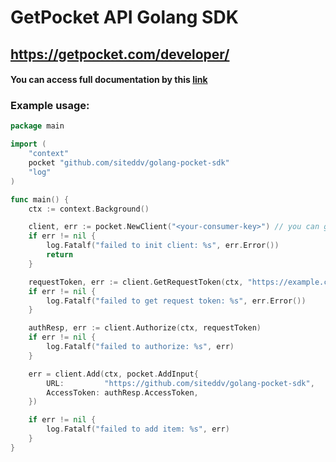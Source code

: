 # GetPocket API Golang SDK
## https://getpocket.com/developer/

#### You can access full documentation by this [link](https://github.com/siteddv/golang-pocket-sdk/blob/master/docs.md)

### Example usage:

```go
package main

import (
	"context"
	pocket "github.com/siteddv/golang-pocket-sdk"
	"log"
)

func main() {
	ctx := context.Background()

	client, err := pocket.NewClient("<your-consumer-key>") // you can generate key at https://getpocket.com/developer/apps/
	if err != nil {
		log.Fatalf("failed to init client: %s", err.Error())
		return
	}

	requestToken, err := client.GetRequestToken(ctx, "https://example.com/")
	if err != nil {
		log.Fatalf("failed to get request token: %s", err.Error())
	}

	authResp, err := client.Authorize(ctx, requestToken)
	if err != nil {
		log.Fatalf("failed to authorize: %s", err)
	}

	err = client.Add(ctx, pocket.AddInput{
		URL:         "https://github.com/siteddv/golang-pocket-sdk",
		AccessToken: authResp.AccessToken,
	})

	if err != nil {
		log.Fatalf("failed to add item: %s", err)
	}
}
```

